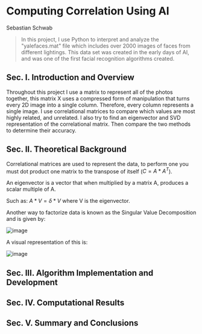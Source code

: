 # Computing Correlation Using AI

Sebastian Schwab

> In this project, I use Python to interpret and analyze the "yalefaces.mat" file which includes over 2000 images of faces from different lightings.
> This data set was created in the early days of AI, and was one of the first facial recognition algorithms created.

## Sec. I. Introduction and Overview
Throughout this project I use a matrix to represent all of the photos together, this matrix X uses a compressed form of manipulation that turns every 2D image into a single column. Therefore, every column represents a single image. I use correlational matrices to compare which values are most highly related, and unrelated. I also try to find an eigenvector and SVD representation of the correlational matrix. Then compare the two methods to determine their accuracy.

## Sec. II. Theoretical Background
Correlational matrices are used to represent the data, to perform one you must dot product one matrix to the transpose of itself ($C = A*A^T$).

An eigenvector is a vector that when multiplied by a matrix A, produces a scalar multiple of A. 

Such as: $A * V = \delta * V$ where V is the eigenvector.

Another way to factorize data is known as the Singular Value Decomposition and is given by:

![image](https://user-images.githubusercontent.com/129328983/232873543-1fab45b1-e571-4af3-97d5-c56595448f93.png)

A visual representation of this is:

![image](https://user-images.githubusercontent.com/129328983/232873669-32779f1c-0be1-4e82-97a1-d0d0ba95b7e0.png)

## Sec. III. Algorithm Implementation and Development 
## Sec. IV. Computational Results
## Sec. V. Summary and Conclusions
